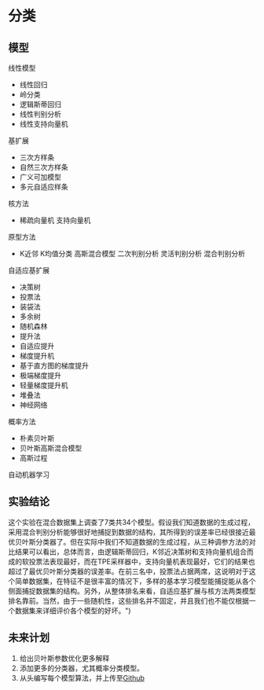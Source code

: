 # 分类

## 模型
线性模型
- 线性回归
- 岭分类
- 逻辑斯蒂回归
- 线性判别分析
- 线性支持向量机

基扩展
- 三次方样条
- 自然三次方样条
- 广义可加模型
- 多元自适应样条

核方法
- 稀疏向量机
支持向量机

原型方法
- K近邻
K均值分类
高斯混合模型
二次判别分析
灵活判别分析
混合判别分析

自适应基扩展
- 决策树
- 投票法
- 装袋法
- 多余树
- 随机森林
- 提升法
- 自适应提升
- 梯度提升机
- 基于直方图的梯度提升
- 极端梯度提升
- 轻量梯度提升机
- 堆叠法
- 神经网络

概率方法
- 朴素贝叶斯
- 贝叶斯高斯混合模型
- 高斯过程

自动机器学习


## 实验结论
这个实验在混合数据集上调查了7类共34个模型。假设我们知道数据的生成过程，采用混合判别分析能够很好地捕捉到数据的结构，其所得到的误差率已经很接近最优贝叶斯分类器了。但在实际中我们不知道数据的生成过程，从三种调参方法的对比结果可以看出，总体而言，由逻辑斯蒂回归，K邻近决策树和支持向量机组合而成的软投票法表现最好，而在TPE采样器中，支持向量机表现最好，它们的结果也超过了最优贝叶斯分类器的误差率。在前三名中，投票法占据两席，这说明对于这个简单数据集，在特征不是很丰富的情况下，多样的基本学习模型能捕捉能从各个侧面捕捉数据集的结构。另外，从整体排名来看，自适应基扩展与核方法两类模型排名靠前。当然，由于一些随机性，这些排名并不固定，并且我们也不能仅根据一个数据集来详细评价各个模型的好坏。")
## 未来计划
1. 给出贝叶斯参数优化更多解释
2. 添加更多的分类器，尤其概率分类模型。
3. 从头编写每个模型算法，并上传至[Github](https://github.com/TaiChiTiger/machine-learning-algorithms)

